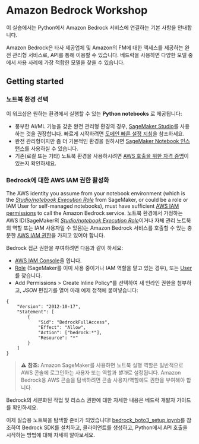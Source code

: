 # Amazon Bedrock Workshop

이 실습에서는 Python에서 Amazon Bedrock 서비스에 연결하는 기본 사항을 안내합니다.

Amazon Bedrock은 타사 제공업체 및 Amazon의 FM에 대한 액세스를 제공하는 완전 관리형 서비스로, API를 통해 이용할 수 있습니다. 베드락을 사용하면 다양한 모델 중에서 사용 사례에 가장 적합한 모델을 찾을 수 있습니다.

## Getting started

### 노트북 환경 선택

이 워크샵은 원하는 환경에서 실행할 수 있는 **Python notebooks** 로 제공됩니다:

- 풍부한 AI/ML 기능을 갖춘 완전 관리형 환경의 경우, [SageMaker Studio](https://aws.amazon.com/sagemaker/studio/)를 사용하는 것을 권장합니다. 빠르게 시작하려면 [도메인 빠른 설정 지침](https://docs.aws.amazon.com/sagemaker/latest/dg/onboard-quick-start.html)을 참조하세요.
- 완전 관리형이지만 좀 더 기본적인 환경을 원하시면 [SageMaker Notebook 인스턴스](https://docs.aws.amazon.com/sagemaker/latest/dg/howitworks-create-ws.html)를 사용하실 수 있습니다.
- 기존(로컬 또는 기타) 노트북 환경을 사용하시려면 [AWS 호출을 위한 자격 증명](https://docs.aws.amazon.com/cli/latest/userguide/cli-chap-configure.html)이 있는지 확인하세요.


### Bedrock에 대한 AWS IAM 권한 활성화

The AWS identity you assume from your notebook environment (which is the [*Studio/notebook Execution Role*](https://docs.aws.amazon.com/sagemaker/latest/dg/sagemaker-roles.html) from SageMaker, or could be a role or IAM User for self-managed notebooks), must have sufficient [AWS IAM permissions](https://docs.aws.amazon.com/IAM/latest/UserGuide/access_policies.html) to call the Amazon Bedrock service.
노트북 환경에서 가정하는 AWS ID(SageMaker의 [*Studio/notebook Execution Role*](https://docs.aws.amazon.com/sagemaker/latest/dg/sagemaker-roles.html)이거나 자체 관리 노트북의 역할 또는 IAM 사용자일 수 있음)는 Amazon Bedrock 서비스를 호출할 수 있는 충분한 [AWS IAM 권한](https://docs.aws.amazon.com/IAM/latest/UserGuide/access_policies.html)을 가지고 있어야 합니다.

Bedrock 접근 권한을 부여하려면 다음과 같이 하세요:

- [AWS IAM Console](https://us-east-1.console.aws.amazon.com/iam/home?#)을 엽니다.
- [Role](https://us-east-1.console.aws.amazon.com/iamv2/home?#/roles) (SageMaker를 이미 사용 중이거나 IAM 역할을 맡고 있는 경우), 또는 [User](https://us-east-1.console.aws.amazon.com/iamv2/home?#/users)를 찾습니다.
- Add Permissions > Create Inline Policy*를 선택하여 새 인라인 권한을 첨부하고, *JSON* 편집기를 열어 아래 예제 정책에 붙여넣습니다:

```
{
    "Version": "2012-10-17",
    "Statement": [
        {
            "Sid": "BedrockFullAccess",
            "Effect": "Allow",
            "Action": ["bedrock:*"],
            "Resource": "*"
        }
    ]
}
```

> ⚠️ **참조:** Amazon SageMaker를 사용하면 노트북 실행 역할은 일반적으로 AWS 콘솔에 로그인하는 사용자 또는 역할과 *별개*로 설정됩니다. Amazon Bedrock용 AWS 콘솔을 탐색하려면 콘솔 사용자/역할에도 권한을 부여해야 합니다.

Bedrock의 세분화된 작업 및 리소스 권한에 대한 자세한 내용은 베드락 개발자 가이드를 확인하세요.


이제 실습용 노트북을 탐색할 준비가 되었습니다! [bedrock_boto3_setup.ipynb](bedrock_boto3_setup.ipynb)를 참조하여 Bedrock SDK를 설치하고, 클라이언트를 생성하고, Python에서 API 호출을 시작하는 방법에 대해 자세히 알아보세요.